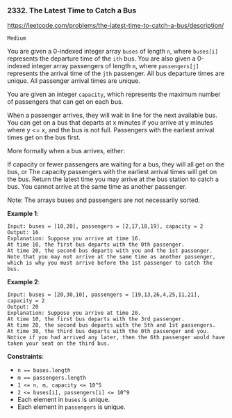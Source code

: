 ### 2332. The Latest Time to Catch a Bus

https://leetcode.com/problems/the-latest-time-to-catch-a-bus/description/

`Medium`

You are given a 0-indexed integer array `buses` of length `n`, where `buses[i]` represents the departure time of the `ith` bus. You are also given a 0-indexed integer array passengers of length `m`, where `passengers[j]` represents the arrival time of the `jth` passenger. All bus departure times are unique. All passenger arrival times are unique.

You are given an integer `capacity`, which represents the maximum number of passengers that can get on each bus.

When a passenger arrives, they will wait in line for the next available bus. You can get on a bus that departs at x minutes if you arrive at y minutes where y <= x, and the bus is not full. Passengers with the earliest arrival times get on the bus first.

More formally when a bus arrives, either:

If capacity or fewer passengers are waiting for a bus, they will all get on the bus, or
The capacity passengers with the earliest arrival times will get on the bus.
Return the latest time you may arrive at the bus station to catch a bus. You cannot arrive at the same time as another passenger.

Note: The arrays buses and passengers are not necessarily sorted.

 

**Example 1**:
```
Input: buses = [10,20], passengers = [2,17,18,19], capacity = 2
Output: 16
Explanation: Suppose you arrive at time 16.
At time 10, the first bus departs with the 0th passenger. 
At time 20, the second bus departs with you and the 1st passenger.
Note that you may not arrive at the same time as another passenger, which is why you must arrive before the 1st passenger to catch the bus.
```

**Example 2**:
```
Input: buses = [20,30,10], passengers = [19,13,26,4,25,11,21], capacity = 2
Output: 20
Explanation: Suppose you arrive at time 20.
At time 10, the first bus departs with the 3rd passenger. 
At time 20, the second bus departs with the 5th and 1st passengers.
At time 30, the third bus departs with the 0th passenger and you.
Notice if you had arrived any later, then the 6th passenger would have taken your seat on the third bus.
```
 

**Constraints**:

* `n == buses.length`
* `m == passengers.length`
* `1 <= n, m, capacity <= 10^5`
* `2 <= buses[i], passengers[i] <= 10^9`
* Each element in `buses` is unique.
* Each element in `passengers` is unique.